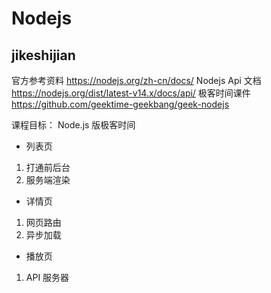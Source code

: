 # Nodejs

## jikeshijian

官方参考资料 <https://nodejs.org/zh-cn/docs/>
Nodejs Api 文档 <https://nodejs.org/dist/latest-v14.x/docs/api/>
极客时间课件 <https://github.com/geektime-geekbang/geek-nodejs>

课程目标：
Node.js 版极客时间

* 列表页

1. 打通前后台
2. 服务端渲染

* 详情页

1. 网页路由
2. 异步加载

* 播放页

1. API 服务器
